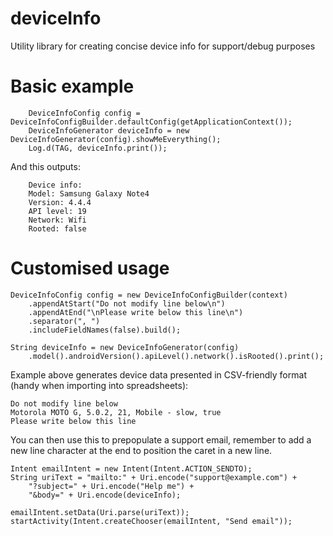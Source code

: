 # deviceInfo
Utility library for creating concise device info for support/debug purposes

# Basic example
```
    DeviceInfoConfig config = DeviceInfoConfigBuilder.defaultConfig(getApplicationContext());
    DeviceInfoGenerator deviceInfo = new DeviceInfoGenerator(config).showMeEverything();
    Log.d(TAG, deviceInfo.print());
```
And this outputs:
```
    Device info:
    Model: Samsung Galaxy Note4
    Version: 4.4.4
    API level: 19
    Network: Wifi
    Rooted: false
```
# Customised usage
```
DeviceInfoConfig config = new DeviceInfoConfigBuilder(context)
    .appendAtStart("Do not modify line below\n")
    .appendAtEnd("\nPlease write below this line\n")
    .separator(", ")
    .includeFieldNames(false).build();

String deviceInfo = new DeviceInfoGenerator(config)
    .model().androidVersion().apiLevel().network().isRooted().print();
```
Example above generates device data presented in CSV-friendly format (handy when importing into spreadsheets):
```
Do not modify line below
Motorola MOTO G, 5.0.2, 21, Mobile - slow, true
Please write below this line
```

You can then use this to prepopulate a support email, remember to add a new line character at the end to position the caret in a new line.
```
Intent emailIntent = new Intent(Intent.ACTION_SENDTO);
String uriText = "mailto:" + Uri.encode("support@example.com") +
    "?subject=" + Uri.encode("Help me") +
    "&body=" + Uri.encode(deviceInfo);
    
emailIntent.setData(Uri.parse(uriText));
startActivity(Intent.createChooser(emailIntent, "Send email"));
```